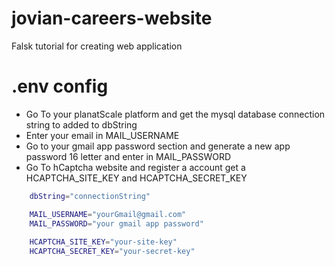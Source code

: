 # jovian-careers-website
Falsk tutorial for creating web application

# .env config

* Go To your planatScale platform and get the mysql database connection string to added to dbString
* Enter your email in MAIL_USERNAME
* Go to your gmail app password section and generate a new app password 16 letter and enter in MAIL_PASSWORD
* Go To hCaptcha website and register a account get a HCAPTCHA_SITE_KEY and  HCAPTCHA_SECRET_KEY

```bash
    dbString="connectionString"

    MAIL_USERNAME="yourGmail@gmail.com"
    MAIL_PASSWORD="your gmail app password"
    
    HCAPTCHA_SITE_KEY="your-site-key"
    HCAPTCHA_SECRET_KEY="your-secret-key"
```
